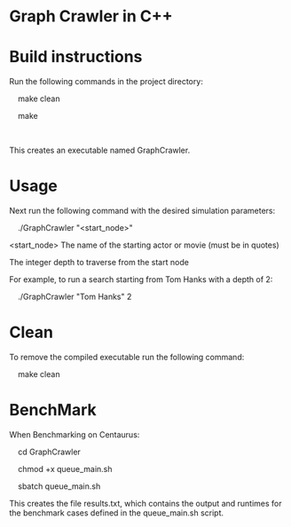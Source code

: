 # Graph Crawler in C++





# Build instructions

Run the following commands in the project directory:



    make clean

    make

    

This creates an executable named GraphCrawler.



# Usage

Next run the following command with the desired simulation parameters:



    ./GraphCrawler "<start_node>" <depth>


<start_node> The name of the starting actor or movie (must be in quotes)

<depth> The integer depth to traverse from the start node


For example, to run a search starting from Tom Hanks with a depth of 2:

    ./GraphCrawler "Tom Hanks" 2




# Clean

To remove the compiled executable run the following command:



    make clean



# BenchMark

When Benchmarking on Centaurus:



    cd GraphCrawler

    chmod +x queue_main.sh

    sbatch queue_main.sh



This creates the file results.txt, which contains the output and runtimes for the benchmark cases defined in the queue_main.sh script.
